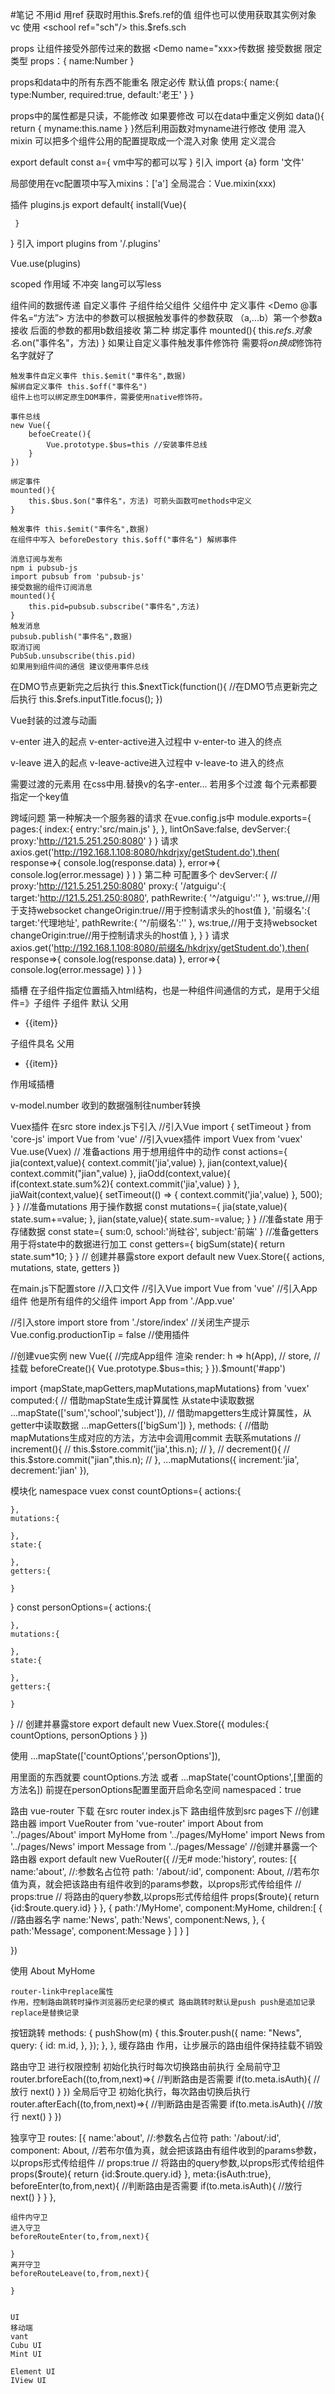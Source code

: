 #笔记
不用id 用ref 获取时用this.$refs.ref的值 组件也可以使用获取其实例对象vc
使用
<school ref="sch"/> this.$refs.sch

props 让组件接受外部传过来的数据
<Demo name="xxx>传数据
接受数据
限定类型
props：{
    name:Number
}

props和data中的所有东西不能重名
限定必传 默认值
props:{
    name:{
        type:Number,
        required:true,
        default:'老王'
    }
}

props中的属性都是只读，不能修改 如果要修改
可以在data中重定义例如
data(){
    return
    {
        myname:this.name
    }
}然后利用函数对myname进行修改
使用 
<school :name="name"/>
混入 mixin
 可以把多个组件公用的配置提取成一个混入对象
 使用 
 定义混合

export default const a={
     vm中写的都可以写
 }
 引入
 import {a} form '文件'

 局部使用在vc配置项中写入mixins：['a']
 全局混合：Vue.mixin(xxx)

 插件 plugins.js
 export default{
     install(Vue){

     }
 }
 引入
 import plugins from '/.plugins'

 Vue.use(plugins)

 scoped 作用域 不冲突 lang可以写less
 <style scoped></style>

组件间的数据传递
    自定义事件
    子组件给父组件
    父组件中 定义事件
    <Demo @事件名=“方法”>
    方法中的参数可以根据触发事件的参数获取
    （a,...b）第一个参数a接收 后面的参数的都用b数组接收
    第二种
    <Demo ref="vc中ref的对象名">
    绑定事件
    mounted(){
        this.$refs.对象名.$on("事件名"，方法)
    }
    如果让自定义事件触发事件修饰符 需要将$on换成$修饰符名字就好了

    触发事件自定义事件 this.$emit("事件名",数据)
    解绑自定义事件 this.$off("事件名")
    组件上也可以绑定原生DOM事件，需要使用native修饰符。
    
    事件总线
    new Vue({
        befoeCreate(){
            Vue.prototype.$bus=this //安装事件总线
        }
    })

    绑定事件
    mounted(){
        this.$bus.$on("事件名"，方法) 可箭头函数可methods中定义
    }

    触发事件 this.$emit("事件名",数据)
    在组件中写入 beforeDestory this.$off("事件名") 解绑事件

    消息订阅与发布
    npm i pubsub-js
    import pubsub from 'pubsub-js'
    接受数据的组件订阅消息
    mounted(){
        this.pid=pubsub.subscribe("事件名",方法)
    }
    触发消息
    pubsub.publish("事件名",数据)
    取消订阅
    PubSub.unsubscribe(this.pid)
    如果用到组件间的通信 建议使用事件总线

 在DMO节点更新完之后执行
 this.$nextTick(function(){
        //在DMO节点更新完之后执行
        this.$refs.inputTitle.focus();
      })

Vue封装的过渡与动画

v-enter 进入的起点
v-enter-active进入过程中
v-enter-to 进入的终点

v-leave 进入的起点
v-leave-active进入过程中
v-leave-to 进入的终点

需要过渡的元素用
<transition name="替换v的名字"></transition>
在css中用.替换v的名字-enter...
若用多个过渡
<transition-group></transition-group>
每个元素都要指定一个key值

跨域问题
第一种解决一个服务器的请求
在vue.config.js中
module.exports={
    pages:{
        index:{
            entry:'src/main.js'
        },
    },
    lintOnSave:false,
    devServer:{
        proxy:'http://121.5.251.250:8080'
    }
}
请求
 axios.get('http://192.168.1.108:8080/hkdrjxy/getStudent.do').then(
        response=>{
          console.log(response.data)
        },
        error=>{
          console.log(error.message)
        }
      )
    }
第二种 可配置多个
 devServer:{
        // proxy:'http://121.5.251.250:8080'
        proxy:{
            '/atguigu':{
                target:'http://121.5.251.250:8080',
                pathRewrite:{
                    '^/atguigu':''
                },
                ws:true,//用于支持websocket
                changeOrigin:true//用于控制请求头的host值
            },
            '前缀名':{
                target:'代理地址',
                pathRewrite:{
                    '^/前缀名':''
                },
                ws:true,//用于支持websocket
                changeOrigin:true//用于控制请求头的host值
            },
        }
    }
    请求
 axios.get('http://192.168.1.108:8080/前缀名/hkdrjxy/getStudent.do').then(
        response=>{
          console.log(response.data)
        },
        error=>{
          console.log(error.message)
        }
      )
    }

 插槽
  在子组件指定位置插入html结构，也是一种组件间通信的方式，是用于父组件=》子组件
  子组件 默认
  <template>
  <div class="category">
      <h3>{{title}}分类</h3>
      <!-- 定义一个插槽 ，等待组件使用者进行填充 -->
      <slot>我是一个默认值，如果没有传就显示</slot>
  </div>
</template>
父用
<Category title="游戏">
    <ul>
        <li v-for="(item,index) in games" :key="index">{{item}}</li>
    </ul>
</Category>

子组件具名
<template>
  <div class="category">
      <h3>{{title}}分类</h3>
      <!-- 定义一个插槽 ，等待组件使用者进行填充 -->
      <slot name="center">我是一个默认值，如果没有传就显示</slot>
  </div>
</template>
父用
<Category title="游戏">
    <ul slot="center">
        <li v-for="(item,index) in games" :key="index">{{item}}</li>
    </ul>
</Category>
作用域插槽


v-model.number 收到的数据强制往number转换

Vuex插件 在src store index.js下引入
//引入Vue
import { setTimeout } from 'core-js'
import Vue from 'vue'
//引入vuex插件
import Vuex from 'vuex'
Vue.use(Vuex)
// 准备actions 用于想用组件中的动作
const actions={
    jia(context,value){
        context.commit('jia',value)
    },
    jian(context,value){
        context.commit("jian",value)
    },
    jiaOdd(context,value){
        if(context.state.sum%2){
            context.commit('jia',value)
        }
    },
    jiaWait(context,value){
        setTimeout(() => {
            context.commit('jia',value)
        }, 500);
    }
}
//准备mutations 用于操作数据
const mutations={
    jia(state,value){
        state.sum+=value;
    },
    jian(state,value){
        state.sum-=value;
    }
}
//准备state 用于存储数据
const state={
    sum:0,
    school:'尚硅谷',
    subject:'前端'
}
//准备getters 用于将state中的数据进行加工
const getters={
    bigSum(state){
        return state.sum*10;
    }
}
// 创建并暴露store
export default new Vuex.Store({
    actions,
    mutations,
    state,
    getters
})


 在main.js下配置store
 //入口文件
//引入Vue
import Vue from 'vue'
//引入App组件 他是所有组件的父组件
import App from './App.vue'

//引入store
import store from './store/index'
//关闭生产提示
Vue.config.productionTip = false
//使用插件

//创建vue实例
new Vue({
  //完成App组件 渲染
  render: h => h(App),
  //
  store,
  //挂载
  beforeCreate(){
    Vue.prototype.$bus=this;
  }
}).$mount('#app')


import {mapState,mapGetters,mapMutations,mapMutations} from 'vuex'
computed:{
    //   借助mapState生成计算属性 从state中读取数据
    ...mapState(['sum','school','subject']),
    //   借助mapgetters生成计算属性，从getter中读取数据
    ...mapGetters(['bigSum'])
  },
  methods: {
      //借助mapMutations生成对应的方法，方法中会调用commit 去联系mutations
    //   increment(){
    //       this.$store.commit('jia',this.n);
    //   },
    //   decrement(){
    //       this.$store.commit("jian",this.n);
    //   },
    ...mapMutations({
        increment:'jia',
        decrement:'jian'
    }),


模块化
namespace vuex
    const countOptions={
    actions:{

    },
    mutations:{

    },
    state:{

    },
    getters:{

    }
}
const personOptions={
    actions:{

    },
    mutations:{

    },
    state:{

    },
    getters:{

    }
}
// 创建并暴露store
export default new Vuex.Store({
    modules:{
        countOptions,
        personOptions
    }
})

使用
 ...mapState(['countOptions','personOptions']),

 用里面的东西就要 countOptions.方法
 或者
 ...mapState('countOptions',[里面的方法名])
 前提在personOptions配置里面开启命名空间 namespaced：true

路由
vue-router 下载
在src router index.js下
路由组件放到src pages下
//创建路由器
import VueRouter from 'vue-router'
import About from '../pages/About'
import MyHome from '../pages/MyHome'
import News from '../pages/News'
import Message from '../pages/Message'
//创建并暴露一个路由器
export default new VueRouter({
    //无#
    mode:'history',
    routes: [{
        name:'about',
        //:参数名占位符
        path: '/about/:id',
        component: About,
        //若布尔值为真，就会把该路由有组件收到的params参数，以props形式传给组件
        // props:true
        // 将路由的query参数,以props形式传给组件
        props($route){
            return {id:$route.query.id}
        }
    },
    {
        path:'/MyHome',
        component:MyHome,
        children:[
            {
                //路由器名字
                name:'News',
                path:'News',
                component:News,
            },
            {
                path:'Message',
                component:Message
            }
        ]
    }
    ]

})

使用
  <router-link
      :to="{
        //使用params必须使用name
        name: 'about',
        params: {
          id: 1,
        },
      }"
      >About</router-link
    >
    <router-link to="/MyHome">MyHome</router-link>
    <div>
      <!-- 指定组件的呈现位置 -->
      <router-view></router-view>
    </div>

    router-link中replace属性
    作用，控制路由跳转时操作浏览器历史纪录的模式 路由跳转时默认是push push是追加记录 replace是替换记录

按钮跳转
methods: {
    pushShow(m) {
      this.$router.push({
        name: "News",
        query: {
          id: m.id,
        },
      });
    },
  },
  缓存路由
  作用，让步展示的路由组件保持挂载不销毁
  <!-- 不写组件名和include将所有的都缓存 -->
  <keep-alive include="组件名"> 
    <router-view></router-view>
  </keep-alive>

  路由守卫 进行权限控制
  初始化执行时每次切换路由前执行
  全局前守卫
  router.brforeEach((to,from,next)=>{
      //判断路由是否需要
      if(to.meta.isAuth){
          //放行
          next()
      }
  })
   全局后守卫
   初始化执行，每次路由切换后执行
  router.afterEach((to,from,next)=>{
      //判断路由是否需要
      if(to.meta.isAuth){
          //放行
          next()
      }
  })

  独享守卫
  routes: [{
        name:'about',
        //:参数名占位符
        path: '/about/:id',
        component: About,
        //若布尔值为真，就会把该路由有组件收到的params参数，以props形式传给组件
        // props:true
        // 将路由的query参数,以props形式传给组件
        props($route){
            return {id:$route.query.id}
        },
        meta:{isAuth:true},
        beforeEnter(to,from,next){
                    //判断路由是否需要
            if(to.meta.isAuth){
                //放行
                next()
            }
        }
    },

    组件内守卫
    进入守卫
    beforeRouteEnter(to,from,next){

    }
    离开守卫
    beforeRouteLeave(to,from,next){

    }


    UI
    移动端
    vant 
    Cubu UI
    Mint UI

    Element UI
    IView UI